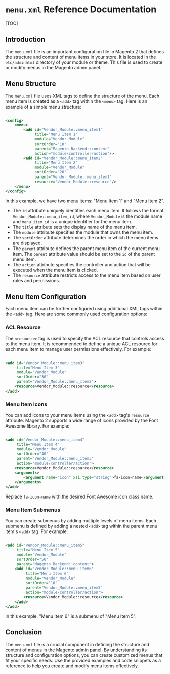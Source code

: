 # `menu.xml` Reference Documentation

[TOC]

## Introduction

The `menu.xml` file is an important configuration file in Magento 2 that defines the structure and content of menu items
in your store. It is located in the `etc/adminhtml` directory of your module or theme. This file is used to create or
modify menus in the Magento admin panel.

## Menu Structure

The `menu.xml` file uses XML tags to define the structure of the menu. Each menu item is created as a `<add>` tag within
the `<menu>` tag. Here is an example of a simple menu structure:

```xml

<config>
    <menu>
        <add id="Vendor_Module::menu_item1"
             title="Menu Item 1"
             module="Vendor_Module"
             sortOrder="10"
             parent="Magento_Backend::content"
             action="module/controller/action"/>
        <add id="Vendor_Module::menu_item2"
             title="Menu Item 2"
             module="Vendor_Module"
             sortOrder="20"
             parent="Vendor_Module::menu_item1"
             resource="Vendor_Module::resource"/>
    </menu>
</config>
```

In this example, we have two menu items: "Menu Item 1" and "Menu Item 2".

- The `id` attribute uniquely identifies each menu item. It follows the format `Vendor_Module::menu_item_id`,
  where `Vendor_Module` is the module name and `menu_item_id` is a unique identifier for the menu item.
- The `title` attribute sets the display name of the menu item.
- The `module` attribute specifies the module that owns the menu item.
- The `sortOrder` attribute determines the order in which the menu items are displayed.
- The `parent` attribute defines the parent menu item of the current menu item. The `parent` attribute value should be
  set to the `id` of the parent menu item.
- The `action` attribute specifies the controller and action that will be executed when the menu item is clicked.
- The `resource` attribute restricts access to the menu item based on user roles and permissions.

## Menu Item Configuration

Each menu item can be further configured using additional XML tags within the `<add>` tag. Here are some commonly used
configuration options:

### ACL Resource

The `<resource>` tag is used to specify the ACL resource that controls access to the menu item. It is recommended to
define a unique ACL resource for each menu item to manage user permissions effectively. For example:

```xml

<add id="Vendor_Module::menu_item3"
     title="Menu Item 3"
     module="Vendor_Module"
     sortOrder="30"
     parent="Vendor_Module::menu_item2">
    <resource>Vendor_Module::resource</resource>
</add>
```

### Menu Item Icons

You can add icons to your menu items using the `<add>` tag's `resource` attribute. Magento 2 supports a wide range of
icons provided by the Font Awesome library. For example:

```xml

<add id="Vendor_Module::menu_item4"
     title="Menu Item 4"
     module="Vendor_Module"
     sortOrder="40"
     parent="Vendor_Module::menu_item3"
     action="module/controller/action">
    <resource>Vendor_Module::resource</resource>
    <arguments>
        <argument name="icon" xsi:type="string">fa-icon-name</argument>
    </arguments>
</add>
```

Replace `fa-icon-name` with the desired Font Awesome icon class name.

### Menu Item Submenus

You can create submenus by adding multiple levels of menu items. Each submenu is defined by adding a nested `<add>` tag
within the parent menu item's `<add>` tag. For example:

```xml

<add id="Vendor_Module::menu_item5"
     title="Menu Item 5"
     module="Vendor_Module"
     sortOrder="50"
     parent="Magento_Backend::content">
    <add id="Vendor_Module::menu_item6"
         title="Menu Item 6"
         module="Vendor_Module"
         sortOrder="10"
         parent="Vendor_Module::menu_item5"
         action="module/controller/action">
        <resource>Vendor_Module::resource</resource>
    </add>
</add>
```

In this example, "Menu Item 6" is a submenu of "Menu Item 5".

## Conclusion

The `menu.xml` file is a crucial component in defining the structure and content of menus in the Magento admin panel. By
understanding its structure and configuration options, you can create customized menus that fit your specific needs. Use
the provided examples and code snippets as a reference to help you create and modify menu items effectively.
